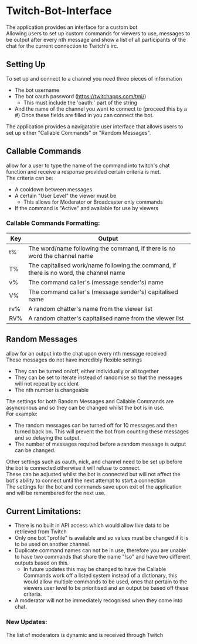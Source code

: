 # Twitch-Bot-Interface
The application provides an interface for a custom bot  
Allowing users to set up custom commands for viewers to use, messages to be output after every nth message and show a list of all participants of the chat for the current connection to Twitch's irc.  

## Setting Up
To set up and connect to a channel you need three pieces of information  
* The bot username
* The bot oauth password (https://twitchapps.com/tmi/)
  * This must include the 'oauth:' part of the string
* And the name of the channel you want to connect to (proceed this by a #)
Once these fields are filled in you can connect the bot.

The application provides a navigatable user interface that allows users to set up either "Callable Commands" or "Random Messages".  
## Callable Commands 
allow for a user to type the name of the command into twitch's chat function and receive a response provided certain criteria is met.  
The criteria can be:  
  * A cooldown between messages  
  * A certain "User Level" the viewer must be  
    * This allows for Moderator or Broadcaster only commands  
  * If the command is "Active" and available for use by viewers  
 
### Callable Commands Formatting:
Key | Output
---|------
t% | The word/name following the command, if there is no word the channel name
T% | The capitalised work/name following the command, if there is no word, the channel name
v% | The command caller's (message sender's) name
V% | The command caller's (message sender's) capitalised name
rv% | A random chatter's name from the viewer list
RV% | A random chatter's capitalised name from the viewer list

## Random Messages 
allow for an output into the chat upon every nth message received  
These messages do not have incredibly flexible settings  
  * They can be turned on/off, either individually or all together  
  * They can be set to iterate instead of randomise so that the messages will not repeat by accident  
  * The nth number is changeable  
  
The settings for both Random Messages and Callable Commands are asyncronous and so they can be changed whilst the bot is in use.  
For example:  
  * The random messages can be turned off for 10 messages and then turned back on. This will prevent the bot from counting these messages and so delaying the output.  
  * The number of messages required before a random message is output can be changed.  
  
Other settings such as oauth, nick, and channel need to be set up before the bot is connected otherwise it will refuse to connect.  
These can be adjusted whilst the bot is connected but will not affect the bot's ability to connect until the next attempt to start a connection  
The settings for the bot and commands save upon exit of the application and will be remembered for the next use.  

## Current Limitations:  
* There is no built in API access which would allow live data to be retrieved from Twitch  
* Only one bot "profile" is available and so values must be changed if it is to be used on another channel.  
* Duplicate command names can not be in use, therefore you are unable to have two commands that share the name "!so" and have two different outputs based on this.  
  * In future updates this may be changed to have the Callable Commands work off a listed system instead of a dictionary, this would allow multiple commands to be used, ones that pertain to the viewers user level to be prioritised and an output be based off these criteria.  
* A moderator will not be immediately recognised when they come into chat.  

### New Updates:
The list of moderators is dynamic and is received through Twitch
